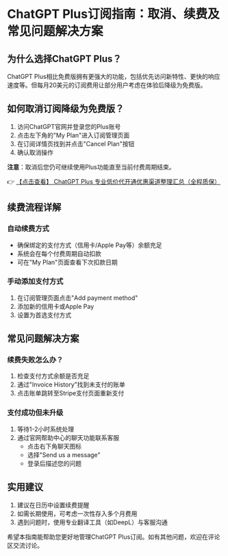 # ChatGPT Plus订阅指南：取消、续费及常见问题解决方案

## 为什么选择ChatGPT Plus？
ChatGPT Plus相比免费版拥有更强大的功能，包括优先访问新特性、更快的响应速度等。但每月20美元的订阅费用让部分用户考虑在体验后降级为免费版。

## 如何取消订阅降级为免费版？
1. 访问ChatGPT官网并登录您的Plus账号
2. 点击左下角的"My Plan"进入订阅管理页面
3. 在订阅详情页找到并点击"Cancel Plan"按钮
4. 确认取消操作

**注意**：取消后您仍可继续使用Plus功能直至当前付费周期结束。

👉 [【点击查看】 ChatGPT Plus 专业低价代开通优惠渠道整理汇总（全程质保）](https://bit.ly/DaiKai)

## 续费流程详解
### 自动续费方式
- 确保绑定的支付方式（信用卡/Apple Pay等）余额充足
- 系统会在每个付费周期自动扣款
- 可在"My Plan"页面查看下次扣款日期

### 手动添加支付方式
1. 在订阅管理页面点击"Add payment method"
2. 添加新的信用卡或Apple Pay
3. 设置为首选支付方式

## 常见问题解决方案
### 续费失败怎么办？
1. 检查支付方式余额是否充足
2. 通过"Invoice History"找到未支付的账单
3. 点击账单跳转至Stripe支付页面重新支付

### 支付成功但未升级
1. 等待1-2小时系统处理
2. 通过官网帮助中心的聊天功能联系客服
   - 点击右下角聊天图标
   - 选择"Send us a message"
   - 登录后描述您的问题

## 实用建议
1. 建议在日历中设置续费提醒
2. 如需长期使用，可考虑一次性存入多个月费用
3. 遇到问题时，使用专业翻译工具（如DeepL）与客服沟通

希望本指南能帮助您更好地管理ChatGPT Plus订阅。如有其他问题，欢迎在评论区交流讨论。